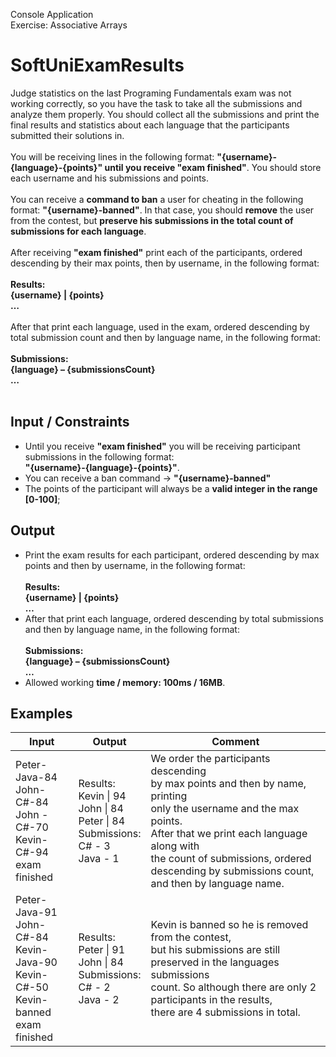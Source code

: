 Console Application<br/>
Exercise: Associative Arrays

# SoftUniExamResults
Judge statistics on the last Programing Fundamentals exam was not working correctly, so you have the task to take all the submissions and analyze them properly. You should collect all the submissions and print the final results and statistics about each language that the participants submitted their solutions in.<br/><br/>
You will be receiving lines in the following format: __"{username}-{language}-{points}" until you receive "exam finished"__. You should store each username and his submissions and points.<br/><br/>
You can receive a __command to ban__ a user for cheating in the following format: __"{username}-banned"__. In that case, you should __remove__ the user from the contest, but __preserve his submissions in the total count of submissions for each language__.<br/><br/>
After receiving __"exam finished"__ print each of the participants, ordered descending by their max points, then by username, in the following format:<br/><br/>
__Results:__<br/>
__{username} | {points}__<br/>
__…__<br/><br/>
After that print each language, used in the exam, ordered descending by total submission count and then by language name, in the following format:<br/><br/>
__Submissions:__<br/>
__{language} – {submissionsCount}__<br/>
__…__<br/><br/>
## Input / Constraints
* Until you receive __"exam finished"__ you will be receiving participant submissions in the following format:<br/> __"{username}-{language}-{points}"__.
* You can receive a ban command -> __"{username}-banned"__
* The points of the participant will always be a __valid integer in the range [0-100]__;
## Output
* Print the exam results for each participant, ordered descending by max points and then by username, in the following format:<br/><br/>
__Results:__<br/>
__{username} | {points}__<br/>
__…__
* After that print each language, ordered descending by total submissions and then by language name, in the following format:<br/><br/>
__Submissions:__<br/>
__{language} – {submissionsCount}__<br/>
__…__
* Allowed working __time / memory: 100ms / 16MB__.
## Examples
Input|Output|Comment
-----|------|-------
Peter-Java-84<br/>John-C#-84<br/>John -C#-70<br/>Kevin-C#-94<br/>exam finished|Results:<br/>Kevin \| 94<br/>John \| 84<br/>Peter \| 84<br/>Submissions:<br/>C# - 3<br/>Java - 1|We order the participants descending<br/> by max points and then by name, printing<br/> only the username and the max points.<br/>After that we print each language along with<br/> the count of submissions, ordered<br/> descending by submissions count, and then by language name.
Peter-Java-91<br/>John-C#-84<br/>Kevin-Java-90<br/>Kevin-C#-50<br/>Kevin-banned<br/>exam finished|Results:<br/>Peter \| 91<br/>John \| 84<br/>Submissions:<br/>C# - 2<br/>Java - 2|Kevin is banned so he is removed from the contest,<br/> but his submissions are still preserved in the languages submissions<br/> count. So although there are only 2<br/> participants in the results,<br/> there are 4 submissions in total.
